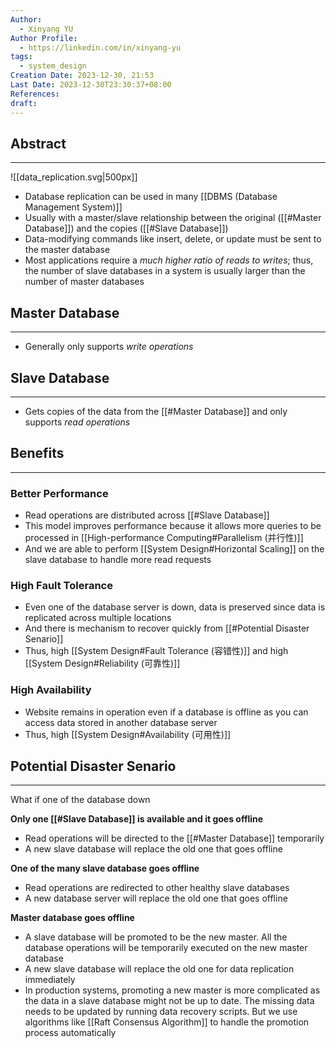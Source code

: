 ```yaml
---
Author:
  - Xinyang YU
Author Profile:
  - https://linkedin.com/in/xinyang-yu
tags:
  - system_design
Creation Date: 2023-12-30, 21:53
Last Date: 2023-12-30T23:30:37+08:00
References: 
draft: 
---
```

## Abstract
---
![[data_replication.svg|500px]]
- Database replication can be used in many [[DBMS (Database Management System)]]
- Usually with a master/slave relationship between the original ([[#Master Database]]) and the copies ([[#Slave Database]])
- Data-modifying commands like insert, delete, or update must be sent to the master database
- Most applications require a *much higher ratio of reads to writes*; thus, the number of slave databases in a system is usually larger than the number of master databases

## Master Database
---
- Generally only supports *write operations*

## Slave Database
---
- Gets copies of the data from the [[#Master Database]] and only supports *read operations*

## Benefits
---
### Better Performance
- Read operations are distributed across [[#Slave Database]]
- This model improves performance because it allows more queries to be processed in [[High-performance Computing#Parallelism (并行性)]]
- And we are able to perform [[System Design#Horizontal Scaling]] on the slave database to handle more read requests

### High Fault Tolerance 
- Even one of the database server is down, data is preserved since data is replicated across multiple locations
- And there is mechanism to recover quickly from [[#Potential Disaster Senario]]
- Thus, high [[System Design#Fault Tolerance (容错性)]] and high [[System Design#Reliability (可靠性)]]

### High Availability 
- Website remains in operation even if a database is offline as you can access data stored in another database server
- Thus, high [[System Design#Availability (可用性)]]


## Potential Disaster Senario
---
What if one of the database down

**Only one [[#Slave Database]] is available and it goes offline**
- Read operations will be directed to the [[#Master Database]] temporarily
- A new slave database will replace the old one that goes offline

**One of the many slave database goes offline**
- Read operations are redirected to other healthy slave databases
- A new database server will replace the old one that goes offline

**Master database goes offline**
- A slave database will be promoted to be the new master. All the database operations will be temporarily executed on the new master database
- A new slave database will replace the old one for data replication immediately
- In production systems, promoting a new master is more complicated as the data in a slave database might not be up to date. The missing data needs to be updated by running data recovery scripts. But we use algorithms like [[Raft Consensus Algorithm]] to handle the promotion process automatically
